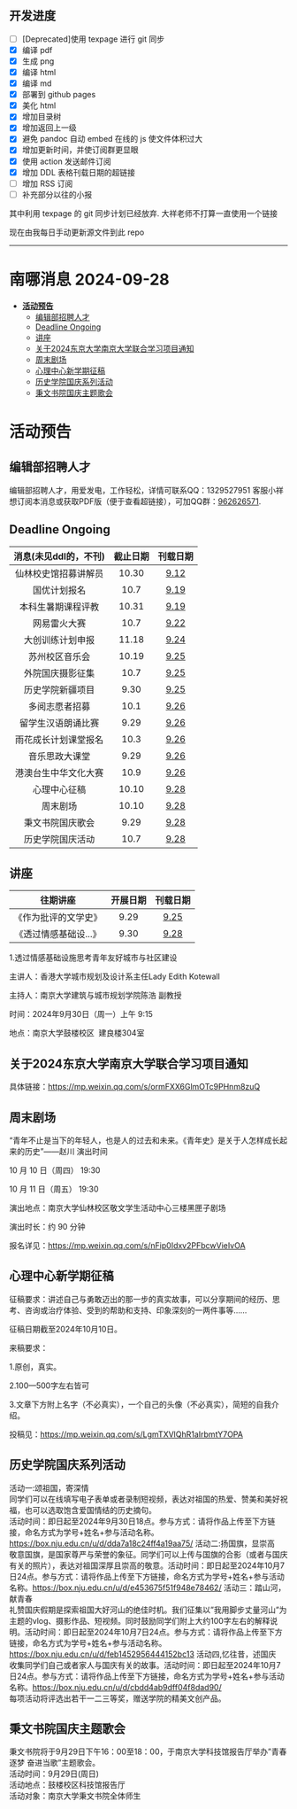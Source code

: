 ## 开发进度

- [ ] [Deprecated]使用 texpage 进行 git 同步
- [x] 编译 pdf
- [x] 生成 png
- [x] 编译 html
- [x] 编译 md
- [x] 部署到 github pages
- [x] 美化 html
- [x] 增加目录树
- [x] 增加返回上一级
- [x] 避免 pandoc 自动 embed 在线的 js 使文件体积过大
- [x] 增加更新时间，并使订阅群更显眼
- [x] 使用 action 发送邮件订阅
- [x] 增加 DDL 表格刊载日期的超链接
- [ ] 增加 RSS 订阅
- [ ] 补充部分以往的小报

其中利用 texpage 的 git 同步计划已经放弃. 大祥老师不打算一直使用一个链接

现在由我每日手动更新源文件到此 repo

----
# 南哪消息 2024-09-28

-   <a href="#活动预告" id="toc-活动预告"><strong>活动预告</strong></a>
    -   <a href="#编辑部招聘人才" id="toc-编辑部招聘人才">编辑部招聘人才</a>
    -   <a href="#deadline-ongoing" id="toc-deadline-ongoing">Deadline
        Ongoing</a>
    -   <a href="#讲座" id="toc-讲座">讲座</a>
    -   <a href="#关于2024东京大学南京大学联合学习项目通知"
        id="toc-关于2024东京大学南京大学联合学习项目通知">关于2024东京大学南京大学联合学习项目通知</a>
    -   <a href="#周末剧场" id="toc-周末剧场">周末剧场</a>
    -   <a href="#心理中心新学期征稿"
        id="toc-心理中心新学期征稿">心理中心新学期征稿</a>
    -   <a href="#历史学院国庆系列活动"
        id="toc-历史学院国庆系列活动">历史学院国庆系列活动</a>
    -   <a href="#秉文书院国庆主题歌会"
        id="toc-秉文书院国庆主题歌会">秉文书院国庆主题歌会</a>

# **活动预告**

## 编辑部招聘人才

编辑部招聘人才，用爱发电，工作轻松，详情可联系QQ：1329527951 客服小祥  
想订阅本消息或获取PDF版（便于查看超链接），可加QQ群：[962626571](https://qm.qq.com/q/FGX1VYCrGS).

## Deadline Ongoing

| 消息(未见ddl的，不刊) | 截止日期 |                     刊载日期                      |
|:---------------------:|:--------:|:-------------------------------------------------:|
| 仙林校史馆招募讲解员  |  10.30   | [9.12](https://nik-nul.github.io/news/2024-09-12) |
|     国优计划报名      |   10.7   | [9.19](https://nik-nul.github.io/news/2024-09-19) |
|  本科生暑期课程评教   |  10.31   | [9.19](https://nik-nul.github.io/news/2024-09-19) |
|     网易雷火大赛      |   10.7   | [9.22](https://nik-nul.github.io/news/2024-09-22) |
|   大创训练计划申报    |  11.18   | [9.24](https://nik-nul.github.io/news/2024-09-24) |
|    苏州校区音乐会     |  10.19   | [9.25](https://nik-nul.github.io/news/2024-09-25) |
|   外院国庆摄影征集    |   10.7   | [9.25](https://nik-nul.github.io/news/2024-09-25) |
|   历史学院新疆项目    |   9.30   | [9.25](https://nik-nul.github.io/news/2024-09-25) |
|    多阅志愿者招募     |   10.1   | [9.26](https://nik-nul.github.io/news/2024-09-26) |
|  留学生汉语朗诵比赛   |   9.29   | [9.26](https://nik-nul.github.io/news/2024-09-26) |
| 雨花成长计划课堂报名  |   10.3   | [9.26](https://nik-nul.github.io/news/2024-09-26) |
|    音乐思政大课堂     |   9.29   | [9.26](https://nik-nul.github.io/news/2024-09-26) |
| 港澳台生中华文化大赛  |   10.9   | [9.26](https://nik-nul.github.io/news/2024-09-26) |
|     心理中心征稿      |  10.10   | [9.28](https://nik-nul.github.io/news/2024-09-28) |
|       周末剧场        |  10.10   | [9.28](https://nik-nul.github.io/news/2024-09-28) |
|   秉文书院国庆歌会    |   9.29   | [9.28](https://nik-nul.github.io/news/2024-09-28) |
|   历史学院国庆活动    |   10.7   | [9.28](https://nik-nul.github.io/news/2024-09-28) |

## 讲座

|       往期讲座        | 开展日期 |                     刊载日期                      |
|:---------------------:|:--------:|:-------------------------------------------------:|
| 《作为批评的文学史》  |   9.29   | [9.25](https://nik-nul.github.io/news/2024-09-25) |
| 《透过情感基础设...》 |   9.30   | [9.28](https://nik-nul.github.io/news/2024-09-28) |

  
  
1.透过情感基础设施思考青年友好城市与社区建设

主讲人：香港大学城市规划及设计系主任Lady Edith Kotewall

主持人：南京大学建筑与城市规划学院陈浩 副教授

时间：2024年9月30日（周一）上午 9:15

地点：南京大学鼓楼校区  建良楼304室

## 关于2024东京大学南京大学联合学习项目通知

具体链接：<https://mp.weixin.qq.com/s/ormFXX6GlmOTc9PHnm8zuQ>

## 周末剧场

“青年不止是当下的年轻人，也是人的过去和未来。《青年史》是关于人怎样成长起来的历史”——赵川
演出时间

10 月 10 日（周四） 19:30

10 月 11 日（周五） 19:30

演出地点：南京大学仙林校区敬文学生活动中心三楼黑匣子剧场

演出时长：约 90 分钟

报名详见：<https://mp.weixin.qq.com/s/nFip0Idxv2PFbcwVieIvOA>

## 心理中心新学期征稿

征稿要求：讲述自己与勇敢迈出的那一步的真实故事，可以分享期间的经历、思考、咨询或治疗体验、受到的帮助和支持、印象深刻的一两件事等……

征稿日期截至2024年10月10日。

来稿要求：

1.原创，真实。

2.100—500字左右皆可

3.文章下方附上名字（不必真实），一个自己的头像（不必真实），简短的自我介绍。

投稿见：<https://mp.weixin.qq.com/s/LgmTXVlQhR1aIrbmtY7OPA>

## 历史学院国庆系列活动

活动一:颂祖国，寄深情  
同学们可以在线填写电子表单或者录制短视频，表达对祖国的热爱、赞美和美好祝福，也可以选取饱含爱国情结的历史摘句。  
活动时间：即日起至2024年9月30日18点。参与方式：请将作品上传至下方链接，命名方式为学号+姓名+参与活动名称。  
<https://box.nju.edu.cn/u/d/dda7a18c24ff4a19aa75/>
活动二:扬国旗，显崇高  
敬意国旗，是国家尊严与荣誉的象征。同学们可以上传与国旗的合影（或者与国庆有关的照片），表达对祖国深厚且崇高的敬意。活动时间：即日起至2024年10月7日24点。参与方式：请将作品上传至下方链接，命名方式为学号+姓名+参与活动名称。<https://box.nju.edu.cn/u/d/e453675f51f948e78462/>
活动三：踏山河，献青春  
礼赞国庆假期是探索祖国大好河山的绝佳时机。我们征集以”我用脚步丈量河山”为主题的vlog、摄影作品、短视频。同时鼓励同学们附上大约100字左右的解释说明。活动时间：即日起至2024年10月7日24点。参与方式：请将作品上传至下方链接，命名方式为学号+姓名+参与活动名称。<https://box.nju.edu.cn/u/d/feb1452956444152bc13>
活动四,忆往昔，述国庆  
收集同学们自己或者家人与国庆有关的故事。活动时间：即日起至2024年10月7日24点。参与方式：请将作品上传至下方链接，命名方式为学号+姓名+参与活动名称。<https://box.nju.edu.cn/u/d/cbdd4ab9dff04f8dad90/>  
每项活动将评选出若干一二三等奖，赠送学院的精美文创产品。

## 秉文书院国庆主题歌会

秉文书院将于9月29日下午16：00至18：00，于南京大学科技馆报告厅举办”青春逐梦
奋进当歌”主题歌会。  
活动时间：9月29日(周日)  
活动地点：鼓楼校区科技馆报告厅  
活动对象：南京大学秉文书院全体师生
